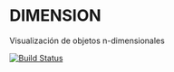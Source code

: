 # DIMENSION

Visualización de objetos n-dimensionales

[![Build Status](https://travis-ci.com/pablo-vs/dimension.svg?token=GSJFuf6yrwuW75X41Sc4&branch=master)](https://travis-ci.com/pablo-vs/dimension)
